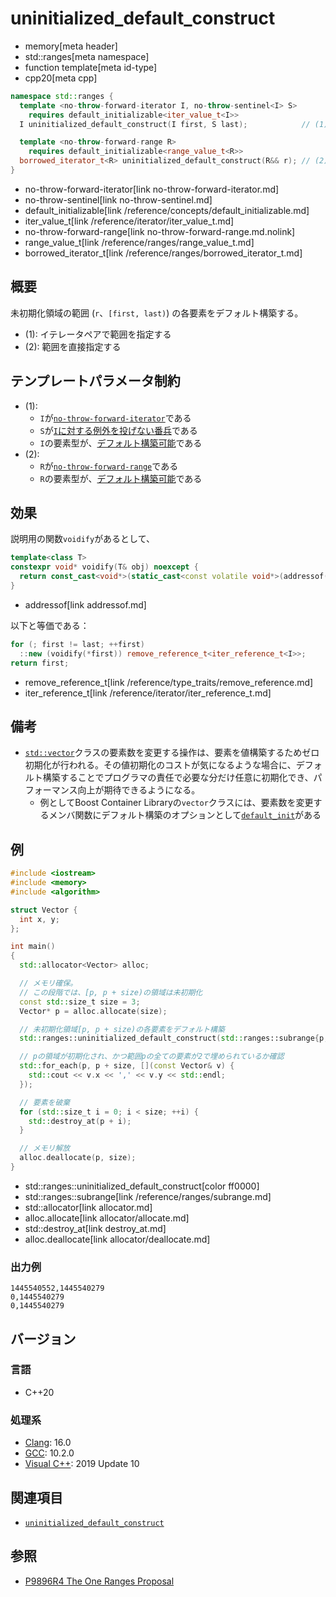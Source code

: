 # uninitialized_default_construct
* memory[meta header]
* std::ranges[meta namespace]
* function template[meta id-type]
* cpp20[meta cpp]

```cpp
namespace std::ranges {
  template <no-throw-forward-iterator I, no-throw-sentinel<I> S>
    requires default_initializable<iter_value_t<I>>
  I uninitialized_default_construct(I first, S last);            // (1) C++20

  template <no-throw-forward-range R>
    requires default_initializable<range_value_t<R>>
  borrowed_iterator_t<R> uninitialized_default_construct(R&& r); // (2) C++20
}
```
* no-throw-forward-iterator[link no-throw-forward-iterator.md]
* no-throw-sentinel[link no-throw-sentinel.md]
* default_initializable[link /reference/concepts/default_initializable.md]
* iter_value_t[link /reference/iterator/iter_value_t.md]
* no-throw-forward-range[link no-throw-forward-range.md.nolink]
* range_value_t[link /reference/ranges/range_value_t.md]
* borrowed_iterator_t[link /reference/ranges/borrowed_iterator_t.md]

## 概要
未初期化領域の範囲 (`r`、`[first, last)`) の各要素をデフォルト構築する。

- (1): イテレータペアで範囲を指定する
- (2): 範囲を直接指定する


## テンプレートパラメータ制約
- (1):
    - `I`が[`no-throw-forward-iterator`](no-throw-forward-iterator.md)である
    - `S`が[`I`に対する例外を投げない番兵](no-throw-sentinel.md)である
    - `I`の要素型が、[デフォルト構築可能](/reference/concepts/default_initializable.md)である
- (2):
    - `R`が[`no-throw-forward-range`](no-throw-forward-range.md.nolink)である
    - `R`の要素型が、[デフォルト構築可能](/reference/concepts/default_initializable.md)である


## 効果
説明用の関数`voidify`があるとして、

```cpp
template<class T>
constexpr void* voidify(T& obj) noexcept {
  return const_cast<void*>(static_cast<const volatile void*>(addressof(obj)));
}
```
* addressof[link addressof.md]


以下と等価である：

```cpp
for (; first != last; ++first)
  ::new (voidify(*first)) remove_reference_t<iter_reference_t<I>>;
return first;
```
* remove_reference_t[link /reference/type_traits/remove_reference.md]
* iter_reference_t[link /reference/iterator/iter_reference_t.md]


## 備考
- [`std::vector`](/reference/vector/vector.md)クラスの要素数を変更する操作は、要素を値構築するためゼロ初期化が行われる。その値初期化のコストが気になるような場合に、デフォルト構築することでプログラマの責任で必要な分だけ任意に初期化でき、パフォーマンス向上が期待できるようになる。
     - 例としてBoost Container Libraryの`vector`クラスには、要素数を変更するメンバ関数にデフォルト構築のオプションとして[`default_init`](https://www.boost.org/doc/libs/release/doc/html/container/extended_functionality.html#container.extended_functionality.default_initialialization)がある


## 例
```cpp example
#include <iostream>
#include <memory>
#include <algorithm>

struct Vector {
  int x, y;
};

int main()
{
  std::allocator<Vector> alloc;

  // メモリ確保。
  // この段階では、[p, p + size)の領域は未初期化
  const std::size_t size = 3;
  Vector* p = alloc.allocate(size);

  // 未初期化領域[p, p + size)の各要素をデフォルト構築
  std::ranges::uninitialized_default_construct(std::ranges::subrange{p, p + size});

  // pの領域が初期化され、かつ範囲pの全ての要素が2で埋められているか確認
  std::for_each(p, p + size, [](const Vector& v) {
    std::cout << v.x << ',' << v.y << std::endl;
  });

  // 要素を破棄
  for (std::size_t i = 0; i < size; ++i) {
    std::destroy_at(p + i);
  }

  // メモリ解放
  alloc.deallocate(p, size);
}
```
* std::ranges::uninitialized_default_construct[color ff0000]
* std::ranges::subrange[link /reference/ranges/subrange.md]
* std::allocator[link allocator.md]
* alloc.allocate[link allocator/allocate.md]
* std::destroy_at[link destroy_at.md]
* alloc.deallocate[link allocator/deallocate.md]

### 出力例
```
1445540552,1445540279
0,1445540279
0,1445540279
```


## バージョン
### 言語
- C++20

### 処理系
- [Clang](/implementation.md#clang): 16.0
- [GCC](/implementation.md#gcc): 10.2.0
- [Visual C++](/implementation.md#visual_cpp): 2019 Update 10


## 関連項目
- [`uninitialized_default_construct`](uninitialized_default_construct.md)

## 参照
- [P9896R4 The One Ranges Proposal](https://www.open-std.org/jtc1/sc22/wg21/docs/papers/2018/p0896r4.pdf)
